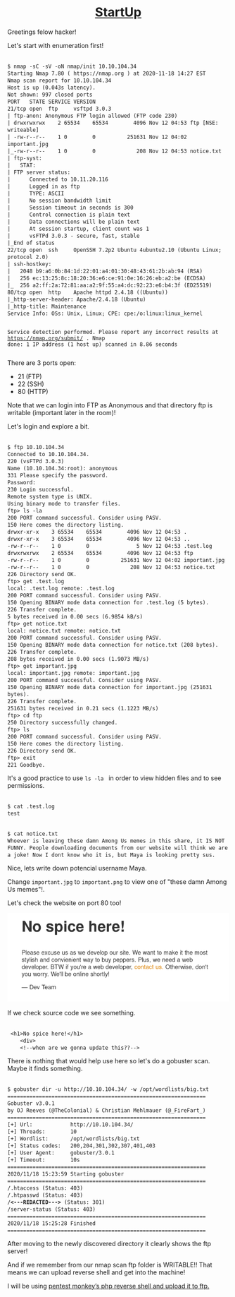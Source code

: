 <a href="https://tryhackme.com/room/startup"><center><h1>StartUp</a></center></h1>
<p>Greetings felow hacker!</p>
<p>Let's start with enumeration first!</p>
<pre><code>
$ nmap -sC -sV -oN nmap/init 10.10.104.34
Starting Nmap 7.80 ( https://nmap.org ) at 2020-11-18 14:27 EST
Nmap scan report for 10.10.104.34
Host is up (0.043s latency).
Not shown: 997 closed ports
PORT   STATE SERVICE VERSION
21/tcp open  ftp     vsftpd 3.0.3
| ftp-anon: Anonymous FTP login allowed (FTP code 230)
| drwxrwxrwx    2 65534    65534        4096 Nov 12 04:53 ftp [NSE: writeable]
| -rw-r--r--    1 0        0          251631 Nov 12 04:02 important.jpg
|_-rw-r--r--    1 0        0             208 Nov 12 04:53 notice.txt
| ftp-syst: 
|   STAT: 
| FTP server status:
|      Connected to 10.11.20.116
|      Logged in as ftp
|      TYPE: ASCII
|      No session bandwidth limit
|      Session timeout in seconds is 300
|      Control connection is plain text
|      Data connections will be plain text
|      At session startup, client count was 1
|      vsFTPd 3.0.3 - secure, fast, stable
|_End of status
22/tcp open  ssh     OpenSSH 7.2p2 Ubuntu 4ubuntu2.10 (Ubuntu Linux; protocol 2.0)
| ssh-hostkey: 
|   2048 b9:a6:0b:84:1d:22:01:a4:01:30:48:43:61:2b:ab:94 (RSA)
|   256 ec:13:25:8c:18:20:36:e6:ce:91:0e:16:26:eb:a2:be (ECDSA)
|_  256 a2:ff:2a:72:81:aa:a2:9f:55:a4:dc:92:23:e6:b4:3f (ED25519)
80/tcp open  http    Apache httpd 2.4.18 ((Ubuntu))
|_http-server-header: Apache/2.4.18 (Ubuntu)
|_http-title: Maintenance
Service Info: OSs: Unix, Linux; CPE: cpe:/o:linux:linux_kernel

Service detection performed. Please report any incorrect results at https://nmap.org/submit/ .
Nmap done: 1 IP address (1 host up) scanned in 8.86 seconds
</pre></code>
<p>There are 3 ports open:</p>
<ul> 
<li> 21 (FTP)</li>
<li> 22 (SSH)</li>
<li> 80 (HTTP)</li>
</ul>
<p>Note that we can login into FTP as Anonymous and that directory ftp is writable (important later in the room)! </p>
<p>Let's login and explore a bit.</p>
<pre><code>
$ ftp 10.10.104.34              
Connected to 10.10.104.34.
220 (vsFTPd 3.0.3)
Name (10.10.104.34:root): anonymous
331 Please specify the password.
Password:
230 Login successful.
Remote system type is UNIX.
Using binary mode to transfer files.
ftp> ls -la
200 PORT command successful. Consider using PASV.
150 Here comes the directory listing.
drwxr-xr-x    3 65534    65534        4096 Nov 12 04:53 .
drwxr-xr-x    3 65534    65534        4096 Nov 12 04:53 ..
-rw-r--r--    1 0        0               5 Nov 12 04:53 .test.log
drwxrwxrwx    2 65534    65534        4096 Nov 12 04:53 ftp
-rw-r--r--    1 0        0          251631 Nov 12 04:02 important.jpg
-rw-r--r--    1 0        0             208 Nov 12 04:53 notice.txt
226 Directory send OK.
ftp> get .test.log
local: .test.log remote: .test.log
200 PORT command successful. Consider using PASV.
150 Opening BINARY mode data connection for .test.log (5 bytes).
226 Transfer complete.
5 bytes received in 0.00 secs (6.9854 kB/s)
ftp> get notice.txt
local: notice.txt remote: notice.txt
200 PORT command successful. Consider using PASV.
150 Opening BINARY mode data connection for notice.txt (208 bytes).
226 Transfer complete.
208 bytes received in 0.00 secs (1.9073 MB/s)
ftp> get important.jpg
local: important.jpg remote: important.jpg
200 PORT command successful. Consider using PASV.
150 Opening BINARY mode data connection for important.jpg (251631 bytes).
226 Transfer complete.
251631 bytes received in 0.21 secs (1.1223 MB/s)
ftp> cd ftp
250 Directory successfully changed.
ftp> ls
200 PORT command successful. Consider using PASV.
150 Here comes the directory listing.
226 Directory send OK.
ftp> exit
221 Goodbye.
</pre></code>
<p>It's a good practice to use <code>ls -la </code> in order to view hidden files and to see permissions.</p>
<pre><code>
$ cat .test.log 
test
</pre></code>
<pre><code>
$ cat notice.txt 
Whoever is leaving these damn Among Us memes in this share, it IS NOT FUNNY. People downloading documents from our website will think we are a joke! Now I dont know who it is, but Maya is looking pretty sus.
</pre></code>
<p>Nice, lets write down potencial username Maya.</p>
<p>Change <code>important.jpg</code> to <code>important.png</code> to view one of "these damn Among Us memes"!.</p>
<p>Let's check the website on port 80 too!</p>

<img src="pictures/StartUp_website.png">

<p>If we check source code we see something.</p>
<pre><code>
 &lt;h1&gt;No spice here!&lt;/h1&gt;
    &lt;div&gt;
	&lt;!--when are we gonna update this??--&gt;
</pre></code>
<p>There is nothing that would help use here so let's do a gobuster scan. Maybe it finds something.</p>
<pre><code>
$ gobuster dir -u http://10.10.104.34/ -w /opt/wordlists/big.txt
===============================================================
Gobuster v3.0.1
by OJ Reeves (@TheColonial) & Christian Mehlmauer (@_FireFart_)
===============================================================
[+] Url:            http://10.10.104.34/
[+] Threads:        10
[+] Wordlist:       /opt/wordlists/big.txt
[+] Status codes:   200,204,301,302,307,401,403
[+] User Agent:     gobuster/3.0.1
[+] Timeout:        10s
===============================================================
2020/11/18 15:23:59 Starting gobuster
===============================================================
/.htaccess (Status: 403)
/.htpasswd (Status: 403)
/<b><---REDACTED---></b> (Status: 301)
/server-status (Status: 403)
===============================================================
2020/11/18 15:25:28 Finished
===============================================================
</pre></code>
<p>After moving to the newly discovered directory it clearly shows the ftp server!</p>
<img src=""
<p>And if we remember from our nmap scan ftp folder is WRITABLE!! That means we can upload reverse shell and get into the machine!<p>
<p>I will be using <a href="https://github.com/pentestmonkey/php-reverse-shell/blob/master/php-reverse-shell.php">pentest monkey’s php reverse shell and upload it to ftp.</a></p>






